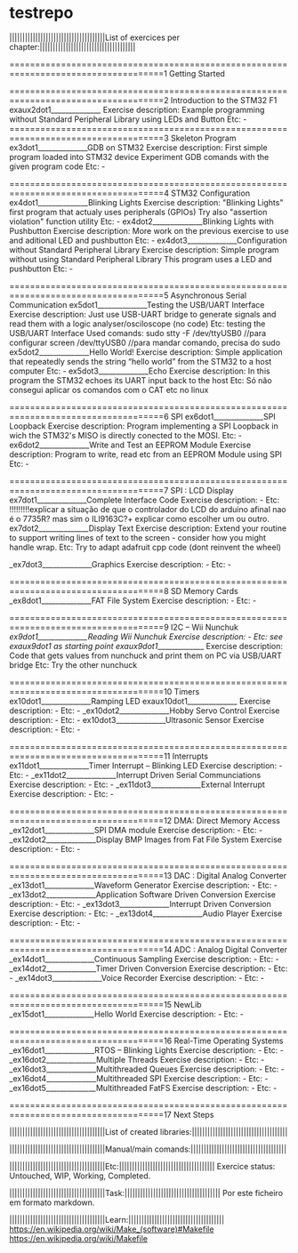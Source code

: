 # testrepo



|||||||||||||||||||||||||||||||||||||List of exercices per chapter:|||||||||||||||||||||||||||||||||||||

====================================================================================1 Getting Started



====================================================================================2 Introduction to the STM32 F1
exaux2dot1______________
Exercise description:
	Example programming without Standard Peripheral Library using LEDs and Button
Etc:
	-
====================================================================================3 Skeleton Program
ex3dot1______________GDB on STM32
Exercise description:
	First simple program loaded into STM32 device
	Experiment GDB comands with the given program code
Etc:	-

====================================================================================4 STM32 Configuration
ex4dot1______________Blinking Lights
Exercise description:
	"Blinking Lights" first program that actualy uses peripherals (GPIOs)
	Try also "assertion violation" function utility
Etc:
	-
ex4dot2______________Blinking Lights with Pushbutton
Exercise description:
	More work on the previous exercise to use and aditional LED and pushbutton
Etc:
	-
ex4dot3______________Configuration without Standard Peripheral Library
Exercise description:
	Simple program without using Standard Peripheral Library
	This program uses a LED and pushbutton
Etc:
	-


====================================================================================5 Asynchronous Serial Communication
ex5dot1______________Testing the USB/UART Interface
Exercise description:
	Just use USB-UART bridge to generate signals and read them with a logic analyser/osciloscope (no code)
Etc:
	testing the USB/UART Interface
	Used comands:
		sudo stty -F /dev/ttyUSB0    //para configurar
		screen /dev/ttyUSB0      //para mandar comando, precisa do sudo
ex5dot2______________Hello World!
Exercise description:
	Simple application that repeatedly sends the string “hello world” from the STM32 to a host computer
Etc:
	-
ex5dot3______________Echo
Exercise description:
	In this program the STM32 echoes its UART input back to the host
Etc:
	Só não consegui aplicar os comandos com o CAT etc no linux


====================================================================================6 SPI
ex6dot1______________SPI Loopback
Exercise description:
	Program implementing a SPI Loopback in wich the STM32's MISO is directly conected to the MOSI.
Etc:
	-
ex6dot2______________Write and Test an EEPROM Module
Exercise description:
	Program to write, read etc from an EEPROM Module using SPI
Etc:
	-


====================================================================================7 SPI : LCD Display
ex7dot1______________Complete Interface Code
Exercise description:
	-
Etc:
	!!!!!!!!!explicar a situação de que o controlador do LCD do arduino afinal nao é o 7735R? mas sim o ILI9163C?+ explicar como 		escolher um ou outro.
ex7dot2______________Display Text
Exercise description:
	Extend your routine to support writing lines of text to the screen -
	consider how you might handle wrap.
Etc:
	Try to adapt adafruit cpp code (dont reinvent the wheel)

_ex7dot3______________Graphics
Exercise description:
	-
Etc:
	-


====================================================================================8 SD Memory Cards
_ex8dot1______________FAT File System
Exercise description:
	-
Etc:
	-


====================================================================================9 I2C – Wii Nunchuk
_ex9dot1______________Reading Wii Nunchuk
Exercise description:
	- 
Etc:
	see exaux9dot1 as starting point 
exaux9dot1______________
Exercise description:
	Code that gets values from nunchuck and print them on PC via USB/UART bridge
Etc:
	Try the other nunchuck


====================================================================================10 Timers
ex10dot1______________Ramping LED
exaux10dot1______________
Exercise description:
	-
Etc:
	-
_ex10dot2______________Hobby Servo Control
Exercise description:
	-
Etc:
	-
ex10dot3______________Ultrasonic Sensor
Exercise description:
	-
Etc:
	-


====================================================================================11 Interrupts
ex11dot1______________Timer Interrupt – Blinking LED
Exercise description:
	-
Etc:
	-
_ex11dot2______________Interrupt Driven Serial Communciations
Exercise description:
	-
Etc:
	-
_ex11dot3______________External Interrupt
Exercise description:
	-
Etc:
	-


====================================================================================12 DMA: Direct Memory Access
_ex12dot1______________SPI DMA module
Exercise description:
	-
Etc:
	-
_ex12dot2______________Display BMP Images from Fat File System
Exercise description:
	-
Etc:
	-


====================================================================================13 DAC : Digital Analog Converter
_ex13dot1______________Waveform Generator
Exercise description:
	-
Etc:
	-
_ex13dot2______________Application Software Driven Conversion
Exercise description:
	-
Etc:
	-
_ex13dot3______________Interrupt Driven Conversion
Exercise description:
	-
Etc:
	-
_ex13dot4______________Audio Player
Exercise description:
	-
Etc:
	-


====================================================================================14 ADC : Analog Digital Converter
_ex14dot1______________Continuous Sampling
Exercise description:
	-
Etc:
	-
_ex14dot2______________Timer Driven Conversion
Exercise description:
	-
Etc:
	-
_ex14dot3______________Voice Recorder
Exercise description:
	-
Etc:
	-


====================================================================================15 NewLib
_ex15dot1______________Hello World
Exercise description:
	-
Etc:
	-


====================================================================================16 Real-Time Operating Systems
_ex16dot1______________RTOS – Blinking Lights
Exercise description:
	-
Etc:
	-
_ex16dot2______________Multiple Threads
Exercise description:
	-
Etc:
	-
_ex16dot3______________Multithreaded Queues
Exercise description:
	-
Etc:
	-
_ex16dot4______________Multithreaded SPI
Exercise description:
	-
Etc:
	-
_ex16dot5______________Multithreaded FatFS
Exercise description:
	-
Etc:
	-


====================================================================================17 Next Steps




|||||||||||||||||||||||||||||||||||||List of created libraries:|||||||||||||||||||||||||||||||||||||



|||||||||||||||||||||||||||||||||||||Manual/main comands:|||||||||||||||||||||||||||||||||||||



|||||||||||||||||||||||||||||||||||||Etc:|||||||||||||||||||||||||||||||||||||
Exercice status: Untouched, WIP, Working, Completed.



|||||||||||||||||||||||||||||||||||||Task:|||||||||||||||||||||||||||||||||||||
Por este ficheiro em formato markdown.



|||||||||||||||||||||||||||||||||||||Learn:|||||||||||||||||||||||||||||||||||||
https://en.wikipedia.org/wiki/Make_(software)#Makefile
https://en.wikipedia.org/wiki/Makefile



